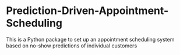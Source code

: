 # Prediction-Driven-Appointment-Scheduling
This is a Python package to set up an appointment scheduling system based on no-show predictions of individual customers
